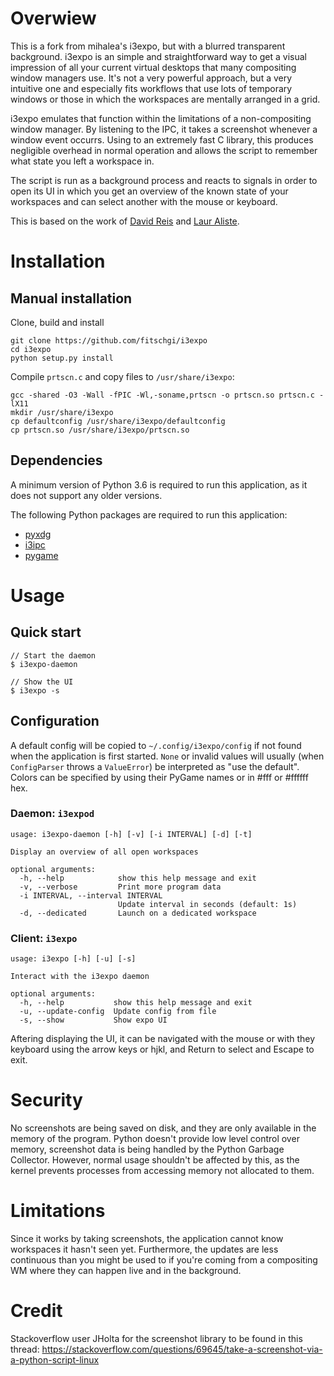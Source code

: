 # Overwiew
This is a fork from mihalea's i3expo, but with a blurred transparent background.
i3expo is an simple and straightforward way to get a visual impression of all your
current virtual desktops that many compositing window managers use. It's not a
very powerful approach, but a very intuitive one and especially fits workflows
that use lots of temporary windows or those in which the workspaces are mentally
arranged in a grid.

i3expo emulates that function within the limitations of a non-compositing window
manager. By listening to the IPC, it takes a screenshot whenever a window event
occurrs. Using to an extremely fast C library, this produces negligible
overhead in normal operation and allows the script to remember what state you
left a workspace in.

The script is run as a background process and reacts to signals in order to open
its UI in which you get an overview of the known state of your workspaces and
can select another with the mouse or keyboard.

This is based on the work of [David Reis](https://gitlab.com/d.reis) and [Laur Aliste](https://gitlab.com/laur891).

# Installation



## Manual installation

Clone, build and install

```
git clone https://github.com/fitschgi/i3expo
cd i3expo
python setup.py install
```

Compile `prtscn.c` and copy files to `/usr/share/i3expo`:

```
gcc -shared -O3 -Wall -fPIC -Wl,-soname,prtscn -o prtscn.so prtscn.c -lX11
mkdir /usr/share/i3expo
cp defaultconfig /usr/share/i3expo/defaultconfig
cp prtscn.so /usr/share/i3expo/prtscn.so
```

## Dependencies

A minimum version of Python 3.6 is required to run this application, as it does not support any older versions.

The following Python packages are required to run this application:

- [pyxdg](https://pypi.org/project/pygame/)
- [i3ipc](https://pypi.org/project/i3ipc/)
- [pygame](https://pypi.org/project/pyxdg/)

# Usage

## Quick start

```
// Start the daemon
$ i3expo-daemon

// Show the UI
$ i3expo -s
```

## Configuration

A default config will be copied to `~/.config/i3expo/config` if not found when
the application is first started. `None` or invalid values will usually
(when `ConfigParser` throws a `ValueError`) be interpreted as "use the default".
Colors can be specified by using their PyGame names or in #fff or #ffffff hex.

### Daemon: `i3expod`

```
usage: i3expo-daemon [-h] [-v] [-i INTERVAL] [-d] [-t]

Display an overview of all open workspaces

optional arguments:
  -h, --help            show this help message and exit
  -v, --verbose         Print more program data
  -i INTERVAL, --interval INTERVAL
                        Update interval in seconds (default: 1s)
  -d, --dedicated       Launch on a dedicated workspace
```

### Client: `i3expo`

```
usage: i3expo [-h] [-u] [-s]

Interact with the i3expo daemon

optional arguments:
  -h, --help           show this help message and exit
  -u, --update-config  Update config from file
  -s, --show           Show expo UI
```

Aftering displaying the UI, it can be navigated with the mouse or with they keyboard using the arrow keys or hjkl, and Return to select and Escape to exit.

# Security

No screenshots are being saved on disk, and they are only available in the memory of the program. Python doesn't provide low level control over memory, screenshot data is being handled by the Python Garbage Collector. However, normal usage shouldn't be affected by this, as the kernel prevents processes from accessing memory not allocated to them.

# Limitations

Since it works by taking screenshots, the application cannot know workspaces it
hasn't seen yet. Furthermore, the updates are less continuous than you might be
used to if you're coming from a compositing WM where they can happen live and in the background.

# Credit

Stackoverflow user JHolta for the screenshot library to be found in this thread:
https://stackoverflow.com/questions/69645/take-a-screenshot-via-a-python-script-linux
